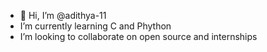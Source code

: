 - 👋 
   Hi, I’m @adithya-11
- I’m currently learning C and Phython
- I’m looking to collaborate on open source and internships


<!---
adithya-11/adithya-11 is a ✨ special ✨ repository because its `README.md` (this file) appears on your GitHub profile.
You can click the Preview link to take a look at your changes.
--->

